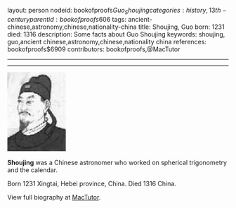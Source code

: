 layout: person
nodeid: bookofproofs$Guo_Shoujing
categories: history,13th-century
parentid: bookofproofs$606
tags: ancient-chinese,astronomy,chinese,nationality-china
title: Shoujing, Guo
born: 1231
died: 1316
description: Some facts about Guo Shoujing
keywords: shoujing, guo,ancient chinese,astronomy,chinese,nationality china
references: bookofproofs$6909
contributors: bookofproofs,@MacTutor

---


---

![Guo_Shoujing.jpg](https://github.com/bookofproofs/bookofproofs.github.io/blob/main/_sources/_assets/images/portraits/Guo_Shoujing.jpg?raw=true)

**Shoujing** was a Chinese astronomer who worked on spherical trigonometry and the calendar.

Born 1231 Xingtai, Hebei province, China. Died 1316 China.


View full biography at [MacTutor](https://mathshistory.st-andrews.ac.uk/Biographies/Guo_Shoujing/).